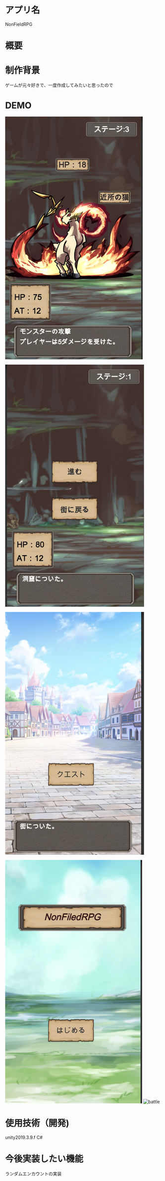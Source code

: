 # アプリ名
NonFieldRPG

# 概要

# 制作背景
ゲームが元々好きで、一度作成してみたいと思ったので

# DEMO
![](https://github.com/saksakP0129/NonFieldRPG/blob/master/images/battle2.png)

![](https://github.com/saksakP0129/NonFieldRPG/blob/master/images/field.png)

![](https://github.com/saksakP0129/NonFieldRPG/blob/master/images/map.png)

![](https://github.com/saksakP0129/NonFieldRPG/blob/master/images/top.png)
<img width="226" alt="battle" src="https://user-images.githubusercontent.com/61728213/81070419-2a518d80-8f1e-11ea-9171-12aba236f4ea.png">




# 使用技術（開発)
unity2019.3.9.f
C#

# 今後実装したい機能　
ランダムエンカウントの実装
